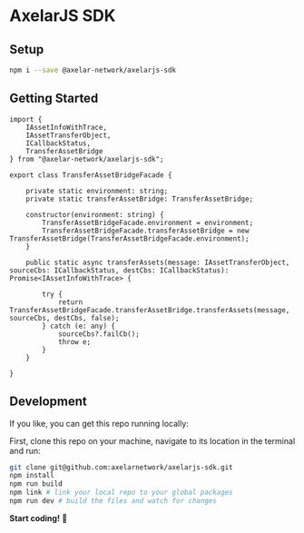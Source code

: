 # AxelarJS SDK

## Setup

```bash
npm i --save @axelar-network/axelarjs-sdk
```

## Getting Started

```tsx
import {
    IAssetInfoWithTrace,
    IAssetTransferObject,
    ICallbackStatus,
    TransferAssetBridge
} from "@axelar-network/axelarjs-sdk";

export class TransferAssetBridgeFacade {

    private static environment: string;
    private static transferAssetBridge: TransferAssetBridge;

    constructor(environment: string) {
        TransferAssetBridgeFacade.environment = environment;
        TransferAssetBridgeFacade.transferAssetBridge = new TransferAssetBridge(TransferAssetBridgeFacade.environment);
    }

    public static async transferAssets(message: IAssetTransferObject, sourceCbs: ICallbackStatus, destCbs: ICallbackStatus): Promise<IAssetInfoWithTrace> {

        try {
            return TransferAssetBridgeFacade.transferAssetBridge.transferAssets(message, sourceCbs, destCbs, false);
        } catch (e: any) {
            sourceCbs?.failCb();
            throw e;
        }
    }

}
```
## Development

If you like, you can get this repo running locally:

First, clone this repo on your machine, navigate to its location in the terminal and run:

```bash
git clone git@github.com:axelarnetwork/axelarjs-sdk.git
npm install
npm run build
npm link # link your local repo to your global packages
npm run dev # build the files and watch for changes
```

**Start coding!** 🎉